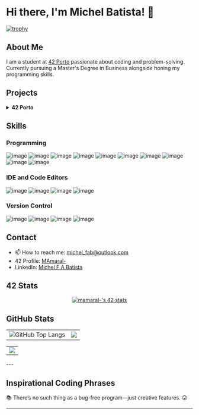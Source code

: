 # Hi there, I'm Michel Batista! 👋

[![trophy](https://github-profile-trophy.vercel.app/?username=micchelfab&column=-1&theme=gruvbox&no-bg=true&no-frame=true)](https://github.com/ryo-ma/github-profile-trophy)

## About Me

I am a student at [42 Porto](https://www.42porto.com/) passionate about coding and problem-solving. Currently pursuing a Master's Degree in Business alongside honing my programming skills.

## Projects

<details>
  <summary> <b>42 Porto</b></summary>
  <ul>
    <li>
      <details>
        <summary> <b>Level 0</b></summary>
        - <a href="https://github.com/MicchelFAB/42Porto-lvl_0_libft">Libft</a>    
      </details>
    </li>
    <li>
      <details>
        <summary> <b>Level 1</b></summary>
        - <a href="https://github.com/MicchelFAB/42Porto_lvl_1_ft_printf">ft_printf</a></br>
        - <a href="https://github.com/MicchelFAB/42Porto-lvl_1_get_next_line">get_next_line</a></br>
      </details>
    </li>
    <li>
      <details>
        <summary> <b>Level 2</b></summary>
        - <a href="https://github.com/MicchelFAB/42Porto-lvl_2_push_swap">push_swap</a></br>
        - <a href="https://github.com/MicchelFAB/42Porto-lvl_2_so_long">so_long</a></br>
        - <a href="https://github.com/MicchelFAB/42Porto-lvl_2_minitalk">minitalk</a></br>
      </details>
    </li>
    <li>
      <details>
        <summary> <b>Level 3</b></summary>
        - <a href="https://github.com/MicchelFAB/42Porto-lvl_3_philosophers">Philosophers</a></br>
        - <a href="https://github.com/MicchelFAB/42Porto-lvl_3_minishell">Minishell</a></br>
      </details>
    </li>
    <li>
      <details>
        <summary> <b>Level 4</b></summary>
        - <a href="https://github.com/MicchelFAB/42Porto-lvl_4_netpractice">Netpractice </a></br>
        - <a href="https://github.com/MicchelFAB/42Porto-lvl_4_miniRT">MiniRT </a></br>
		- <a href="https://github.com/MicchelFAB/42Porto-lvl_4_CPP_Piscine">CPP Piscine 00-04 </a></br>
      </details>
    </li>
	<li>
	  <details>
		<summary> <b>Level 5</b></summary>
		- <a href="https://github.com/MicchelFAB/42Porto-lvl_5_CPP_Piscine">CPP Piscine 05-09 </a></br>
		- <a href="https://github.com/MicchelFAB/42Porto-lvl_5_Inception">Inception </a></br>
		- <a href="https://github.com/MicchelFAB/42Porto-lvl_5_ft_irc">ft_IRC </a></br>
	  </details>
	</li>
	<li>
	  <details>
		<summary> <b>Level 6</b></summary>
		<!-- - <a href="https://github.com/MicchelFAB/42Porto-lvl_6_ft_transcendence">ft_Transcendence </a></br> -->
	  </details>
  </ul>
</details>


## Skills

### Programming

![image](https://img.shields.io/badge/C-00599C?style=for-the-badge&logo=c&logoColor=white)
![image](https://img.shields.io/badge/C%2B%2B-00599C?style=for-the-badge&logo=c%2B%2B&logoColor=white)
![image](https://img.shields.io/badge/gnubash-4EAA25?style=for-the-badge&logo=gnubash&logoColor=white)
![image](https://img.shields.io/badge/docker-2496ED?style=for-the-badge&logo=docker&logoColor=white)
![image](https://img.shields.io/badge/Django-092E20?style=for-the-badge&logo=django&logoColor=white)
![image](https://img.shields.io/badge/Python-3776AB?style=for-the-badge&logo=python&logoColor=white)
![image](https://img.shields.io/badge/Javascript-F7DF1E?style=for-the-badge&logo=javascript&logoColor=black)
![image](https://img.shields.io/badge/HTML5-E34F26?style=for-the-badge&logo=html5&logoColor=white)
![image](https://img.shields.io/badge/CSS3-1572B6?style=for-the-badge&logo=css3&logoColor=white)
![image](https://img.shields.io/badge/Markdown-000000?style=for-the-badge&logo=markdown&logoColor=white)


### IDE and Code Editors
![image](https://img.shields.io/badge/vscode-007ACC?style=for-the-badge&logo=visualstudiocode&logoColor=navy)
![image](https://img.shields.io/badge/sublime-FF9800?style=for-the-badge&logo=sublimetext&logoColor=white)
![image](https://img.shields.io/badge/notepad++-90E59A?style=for-the-badge&logo=notepadplusplus&logoColor=black)
![image](https://img.shields.io/badge/atom-66595C?style=for-the-badge&logo=atom&logoColor=white)

### Version Control
![image](https://img.shields.io/badge/github-181717?style=for-the-badge&logo=github&logoColor=white)
![image](https://img.shields.io/badge/pages-181717?style=for-the-badge&logo=githubpages&logoColor=white)
![image](https://img.shields.io/badge/copilot-181717?style=for-the-badge&logo=githubcopilot&logoColor=white)
![image](https://img.shields.io/badge/gitlab-FCA121?style=for-the-badge&logo=gitlab&logoColor=white)



<!--
![image](https://img.shields.io/badge/Rust-black?style=for-the-badge&logo=rust&logoColor=#E57324)
![image](https://img.shields.io/badge/Go-00ADD8?style=for-the-badge&logo=go&logoColor=white)
### Cloud & DevOps

![image](https://img.shields.io/badge/Amazon_AWS-FF9900?style=for-the-badge&logo=amazonaws&logoColor=white)
![image](https://img.shields.io/badge/Terraform-7B42BC?style=for-the-badge&logo=terraform&logoColor=white)
![image](https://img.shields.io/badge/Docker-2CA5E0?style=for-the-badge&logo=docker&logoColor=white)
![image](https://img.shields.io/badge/kubernetes-326ce5.svg?&style=for-the-badge&logo=kubernetes&logoColor=white)
-->
## Contact

- 📫  How to reach me: [michel_fab@outlook.com](mailto:michel_fab@outlook.com)
- 42 Profile: [MAmaral-](https://badge.mediaplus.ma/kettlebells/mamaral-?UM6P=off)
- LinkedIn: [Michel F A Batista](www.linkedin.com/in/michel-f-a-batista-9ab3092ab)

## 42 Stats

<p align="center">
	<a href="https://profile.intra.42.fr/users/mamaral-"><img src="https://badge.mediaplus.ma/darkgray/mamaral-" alt="mamaral-'s 42 stats" />
	</a>
</p>

## GitHub Stats
<table style="border: none;">
  <tr>
    <td style="border: none;">
      <img src="https://github-readme-stats.vercel.app/api?username=micchelfab&show_icons=true&hide_border=true&hide_title=true" alt="GitHub Top Langs" style="border: none;" />
    </td>
    <td style="border: none;">
      <img src="https://github-readme-stats.vercel.app/api/top-langs/?username=micchelfab&hide_border=true&include_all_commits=false&count_private=false&layout=compact" style="border: none;"/>
    </td>
</table>
<table style="border: none;" align="center" >
	<td style="border: none;">
      <img src="https://streak-stats.demolab.com?user=micchelfab&hide_border=true" style="border: none;"/>
    </td>
  </tr>
</table>
---

## Inspirational Coding Phrases

<p id="inspirational-phrase">📚 There’s no such thing as a bug-free program—just creative features. 😜</p>

---
